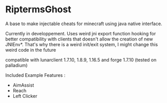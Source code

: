 # RiptermsGhost
A base to make injectable cheats for minecraft using java native interface.

Currently in developpement.
Uses weird jni export function hooking for better compatibility with clients that doesn't allow the creation of new JNIEnv*. That's why there is a weird init/exit system, I might change this weird code in the future

compatible with lunarclient 1.7.10, 1.8.9, 1.16.5 and forge 1.7.10 (tested on palladium)

Included Example Features :
- AimAssist
- Reach
- Left Clicker